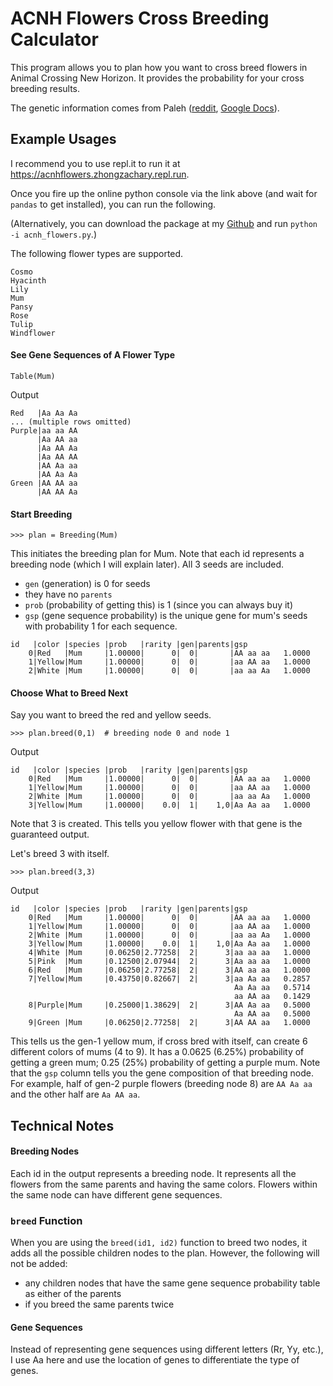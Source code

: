 # ACNH Flowers Cross Breeding Calculator

This program allows you to plan how you want to cross breed flowers in Animal Crossing New Horizon.
It provides the probability for your cross breeding results.

The genetic information comes from Paleh ([reddit](https://www.reddit.com/r/ac_newhorizons/comments/g0i2rn/flower_genetics_guide/?utm_source=share&utm_medium=web2x), [Google Docs](https://docs.google.com/document/d/1ARIQCUc5YVEd01D7jtJT9EEJF45m07NXhAm4fOpNvCs)).

## Example Usages
I recommend you to use repl.it to run it at https://acnhflowers.zhongzachary.repl.run.

Once you fire up the online python console via the link above (and wait for `pandas` to get installed), you can run the following. 

(Alternatively, you can download the package at my [Github](https://github.com/zhongzachary/acnh_flowers) and run `python -i acnh_flowers.py`.)

The following flower types are supported.
```
Cosmo
Hyacinth
Lily
Mum
Pansy
Rose
Tulip
Windflower
```
#### See Gene Sequences of A Flower Type
```
Table(Mum)
```
Output
```
Red   |Aa Aa Aa
... (multiple rows omitted)
Purple|aa aa AA
      |Aa AA aa
      |Aa AA Aa
      |Aa AA AA
      |AA Aa aa
      |AA Aa Aa
Green |AA AA aa
      |AA AA Aa
```

#### Start Breeding
```
>>> plan = Breeding(Mum)
```
This initiates the breeding plan for Mum. 
Note that each id represents a breeding node (which I will explain later). 
All 3 seeds are included.
- `gen` (generation) is 0 for seeds
- they have no `parents`
- `prob` (probability of getting this) is 1 (since you can always buy it)
- `gsp` (gene sequence probability) is the unique gene for mum's seeds with probability 1 for each sequence.
```
id   |color |species |prob   |rarity |gen|parents|gsp
    0|Red   |Mum     |1.00000|      0|  0|       |AA aa aa   1.0000
    1|Yellow|Mum     |1.00000|      0|  0|       |aa AA aa   1.0000
    2|White |Mum     |1.00000|      0|  0|       |aa aa Aa   1.0000
```
#### Choose What to Breed Next
Say you want to breed the red and yellow seeds.
```
>>> plan.breed(0,1)  # breeding node 0 and node 1
```
Output
```
id   |color |species |prob   |rarity |gen|parents|gsp
    0|Red   |Mum     |1.00000|      0|  0|       |AA aa aa   1.0000
    1|Yellow|Mum     |1.00000|      0|  0|       |aa AA aa   1.0000
    2|White |Mum     |1.00000|      0|  0|       |aa aa Aa   1.0000
    3|Yellow|Mum     |1.00000|    0.0|  1|    1,0|Aa Aa aa   1.0000
```
Note that 3 is created. 
This tells you yellow flower with that gene is the guaranteed output.

Let's breed 3 with itself.
```
>>> plan.breed(3,3)
```
Output 
```
id   |color |species |prob   |rarity |gen|parents|gsp
    0|Red   |Mum     |1.00000|      0|  0|       |AA aa aa   1.0000
    1|Yellow|Mum     |1.00000|      0|  0|       |aa AA aa   1.0000
    2|White |Mum     |1.00000|      0|  0|       |aa aa Aa   1.0000
    3|Yellow|Mum     |1.00000|    0.0|  1|    1,0|Aa Aa aa   1.0000
    4|White |Mum     |0.06250|2.77258|  2|      3|aa aa aa   1.0000
    5|Pink  |Mum     |0.12500|2.07944|  2|      3|Aa aa aa   1.0000
    6|Red   |Mum     |0.06250|2.77258|  2|      3|AA aa aa   1.0000
    7|Yellow|Mum     |0.43750|0.82667|  2|      3|aa Aa aa   0.2857
                                                  Aa Aa aa   0.5714
                                                  aa AA aa   0.1429
    8|Purple|Mum     |0.25000|1.38629|  2|      3|AA Aa aa   0.5000
                                                  Aa AA aa   0.5000
    9|Green |Mum     |0.06250|2.77258|  2|      3|AA AA aa   1.0000
```
This tells us the gen-1 yellow mum, if cross bred with itself, can create 6 different colors of mums (4 to 9).
It has a 0.0625 (6.25%) probability of getting a green mum; 0.25 (25%) probability of getting a purple mum.
Note that the `gsp` column tells you the gene composition of that breeding node.
For example, half of gen-2 purple flowers (breeding node 8) are `AA Aa aa` and the other half are `Aa AA aa`.

## Technical Notes
#### Breeding Nodes
Each id in the output represents a breeding node.
It represents all the flowers from the same parents and having the same colors.
Flowers within the same node can have different gene sequences.

### `breed` Function
When you are using the `breed(id1, id2)` function to breed two nodes, it adds all the possible children nodes to the plan.
However, the following will not be added:
- any children nodes that have the same gene sequence probability table as either of the parents
- if you breed the same parents twice

#### Gene Sequences
Instead of representing gene sequences using different letters (Rr, Yy, etc.), I use Aa here and use the location of genes to differentiate the type of genes.

